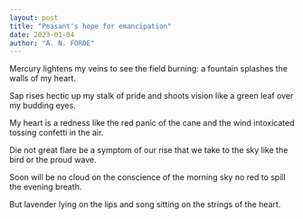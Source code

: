 ```yaml
---
layout: post
title: "Peasant's hope for emancipation"
date: 2023-01-04
author: "A. N. FORDE"
---
```


Mercury lightens
my veins to see
the field burning:
a fountain splashes
the walls of my heart.

Sap rises hectic
up my stalk of pride
and shoots vision
like a green leaf
over my budding eyes.

My heart is a redness
like the red panic
of the cane and the wind
intoxicated
tossing confetti in the air.

Die not great flare
be a symptom
of our rise that we
take to the sky
like the bird or the proud wave.

Soon will be no cloud
on the conscience of
the morning sky
no red
to spill the evening breath.

But lavender
lying on the lips
and song sitting
on the strings of the heart.
